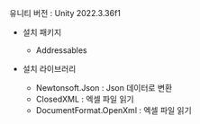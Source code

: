 유니티 버전 : Unity 2022.3.36f1
- 설치 패키지
  - Addressables

- 설치 라이브러리
  - Newtonsoft.Json        : Json 데이터로 변환
  - ClosedXML              : 엑셀 파일 읽기
  - DocumentFormat.OpenXml : 엑셀 파일 읽기

